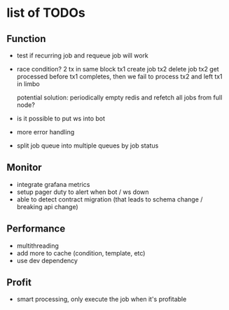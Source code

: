 # list of TODOs

## Function
- test if recurring job and requeue job will work
- race condition?
    2 tx in same block
    tx1 create job
    tx2 delete job
    tx2 get processed before tx1 completes, then we fail to process tx2 and left tx1 in limbo

    potential solution: periodically empty redis and refetch all jobs from full node?
- is it possible to put ws into bot
- more error handling
- split job queue into multiple queues by job status

## Monitor
- integrate grafana metrics
- setup pager duty to alert when bot / ws down
- able to detect contract migration (that leads to schema change / breaking api change)

## Performance
- multithreading
- add more to cache (condition, template, etc)
- use dev dependency

## Profit
- smart processing, only execute the job when it's profitable

